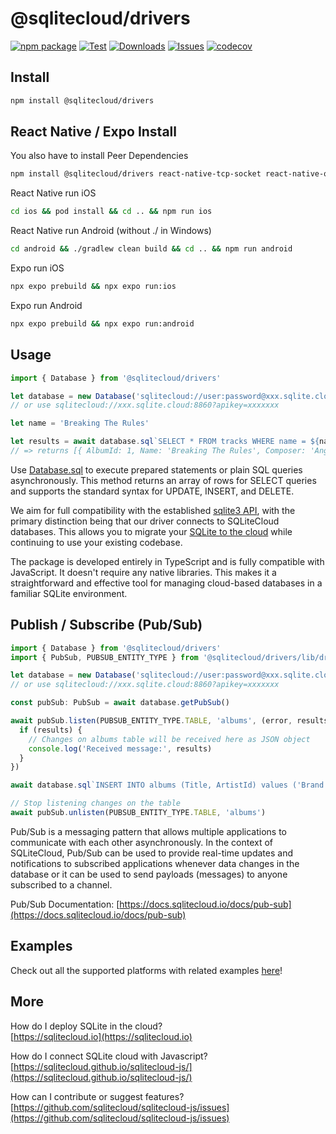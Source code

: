 # @sqlitecloud/drivers

[![npm package][npm-img]][npm-url]
[![Test][test-img]][test-url]
[![Downloads][downloads-img]][downloads-url]
[![Issues][issues-img]][issues-url]
[![codecov](https://codecov.io/gh/sqlitecloud/sqlitecloud-js/graph/badge.svg?token=ZOKE9WFH62)](https://codecov.io/gh/sqlitecloud/sqlitecloud-js)

## Install

```bash
npm install @sqlitecloud/drivers
```

## React Native / Expo Install

You also have to install Peer Dependencies

```bash
npm install @sqlitecloud/drivers react-native-tcp-socket react-native-quick-base64
```

React Native run iOS

```bash
cd ios && pod install && cd .. && npm run ios
```

React Native run Android (without ./ in Windows)

```bash
cd android && ./gradlew clean build && cd .. && npm run android
```

Expo run iOS

```bash
npx expo prebuild && npx expo run:ios
```

Expo run Android

```bash
npx expo prebuild && npx expo run:android
```

## Usage

```ts
import { Database } from '@sqlitecloud/drivers'

let database = new Database('sqlitecloud://user:password@xxx.sqlite.cloud:8860/chinook.sqlite')
// or use sqlitecloud://xxx.sqlite.cloud:8860?apikey=xxxxxxx

let name = 'Breaking The Rules'

let results = await database.sql`SELECT * FROM tracks WHERE name = ${name}`
// => returns [{ AlbumId: 1, Name: 'Breaking The Rules', Composer: 'Angus Young... }]
```

Use [Database.sql](https://sqlitecloud.github.io/sqlitecloud-js/classes/Database.html#sql) to execute prepared statements or plain SQL queries asynchronously. This method returns an array of rows for SELECT queries and supports the standard syntax for UPDATE, INSERT, and DELETE.

We aim for full compatibility with the established [sqlite3 API](https://www.npmjs.com/package/sqlite3), with the primary distinction being that our driver connects to SQLiteCloud databases. This allows you to migrate your [SQLite to the cloud](https://sqlitecloud.io) while continuing to use your existing codebase.

The package is developed entirely in TypeScript and is fully compatible with JavaScript. It doesn't require any native libraries. This makes it a straightforward and effective tool for managing cloud-based databases in a familiar SQLite environment.

## Publish / Subscribe (Pub/Sub)

```ts
import { Database } from '@sqlitecloud/drivers'
import { PubSub, PUBSUB_ENTITY_TYPE } from '@sqlitecloud/drivers/lib/drivers/pubsub'

let database = new Database('sqlitecloud://user:password@xxx.sqlite.cloud:8860/chinook.sqlite')
// or use sqlitecloud://xxx.sqlite.cloud:8860?apikey=xxxxxxx

const pubSub: PubSub = await database.getPubSub()

await pubSub.listen(PUBSUB_ENTITY_TYPE.TABLE, 'albums', (error, results, data) => {
  if (results) {
    // Changes on albums table will be received here as JSON object
    console.log('Received message:', results)
  }
})

await database.sql`INSERT INTO albums (Title, ArtistId) values ('Brand new song', 1)`

// Stop listening changes on the table
await pubSub.unlisten(PUBSUB_ENTITY_TYPE.TABLE, 'albums')
```

Pub/Sub is a messaging pattern that allows multiple applications to communicate with each other asynchronously. In the context of SQLiteCloud, Pub/Sub can be used to provide real-time updates and notifications to subscribed applications whenever data changes in the database or it can be used to send payloads (messages) to anyone subscribed to a channel.

Pub/Sub Documentation: [https://docs.sqlitecloud.io/docs/pub-sub](https://docs.sqlitecloud.io/docs/pub-sub)

## Examples

Check out all the supported platforms with related examples [here](https://github.com/sqlitecloud/sqlitecloud-js/tree/main/examples)!

## More

How do I deploy SQLite in the cloud?  
[https://sqlitecloud.io](https://sqlitecloud.io)

How do I connect SQLite cloud with Javascript?  
[https://sqlitecloud.github.io/sqlitecloud-js/](https://sqlitecloud.github.io/sqlitecloud-js/)

How can I contribute or suggest features?  
[https://github.com/sqlitecloud/sqlitecloud-js/issues](https://github.com/sqlitecloud/sqlitecloud-js/issues)

[test-img]: https://img.shields.io/github/actions/workflow/status/sqlitecloud/sqlitecloud-js/test.yml?label=Android%20%7C%20iOS%20%7C%20Web%20%7C%20Windows%20%7C%20MacOS%20%7C%20Linux
[test-url]: https://github.com/sqlitecloud/sqlitecloud-js/actions/workflows/test.yml
[downloads-img]: https://img.shields.io/npm/dt/@sqlitecloud/drivers
[downloads-url]: https://www.npmtrends.com/@sqlitecloud/drivers
[npm-img]: https://img.shields.io/npm/v/@sqlitecloud/drivers
[npm-url]: https://www.npmjs.com/package/@sqlitecloud/drivers
[issues-img]: https://img.shields.io/github/issues/sqlitecloud/sqlitecloud-js
[issues-url]: https://github.com/sqlitecloud/sqlitecloud-js/issues
